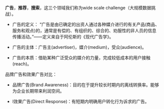 **广告**，**推荐**，**搜索**，这三个领域我们称为wide scale challenge（大规模数据挑战）。

* 广告的定义：  “广告是由已确定的出资人通过各种媒介进行的有关产品\(商品、服务和观点\)的，通常是有偿的、有组织的、综合的、劝服性的非人员的信息传播活动。”——定义来自于阿伦斯的《现代广告学》。

* 广告的主体：广告主\(advertiser\)，媒介\(medium\)，受众\(audience\)。

* 广告的本质：借助某种广泛受众的媒介的力量，完成较低成本的用户接触\(reach\)。

品牌广告和效果广告对比：

* 品牌广告\(Brand Awareness\)：目的在于提升较长时期内的离线转换率。能够为企业长期带来利润空间。

* l效果广告\(Direct Response\)：有短期内明确用户转化行为诉求的广告。



